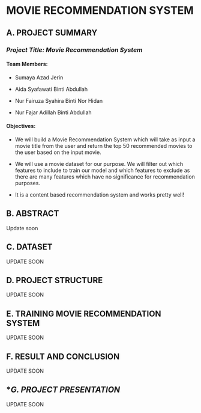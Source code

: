 
# MOVIE RECOMMENDATION SYSTEM

## **A. PROJECT SUMMARY**

### _**Project Title:** Movie Recommendation System_

#### **Team Members:**

- Sumaya Azad Jerin

- Aida Syafawati Binti Abdullah

- Nur Fairuza Syahira Binti Nor Hidan

- Nur Fajar Adillah Binti Abdullah

#### **Objectives:**

- We will build a Movie Recommendation System which will take as input a movie title from the user and return the top 50 recommended movies to the user based on the input movie.

- We will use a movie dataset for our purpose. We will filter out which features to include to train our model and which features to exclude as there are many features which have no significance for recommendation purposes.

- It is a content based recommendation system and works pretty well!

## **B. ABSTRACT**

Update soon

## **C. DATASET**

UPDATE SOON

## **D. PROJECT STRUCTURE**

UPDATE SOON

## **E. TRAINING MOVIE RECOMMENDATION SYSTEM**

UPDATE SOON

## **F. RESULT AND CONCLUSION**

UPDATE SOON

## **G. PROJECT PRESENTATION*

UPDATE SOON

